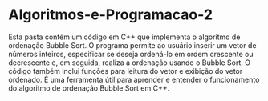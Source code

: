 # Algoritmos-e-Programacao-2
Esta pasta contém um código em C++ que implementa o algoritmo de ordenação Bubble Sort. O programa permite ao usuário inserir um vetor de números inteiros, especificar se deseja ordená-lo em ordem crescente ou decrescente e, em seguida, realiza a ordenação usando o Bubble Sort. O código também inclui funções para leitura do vetor e exibição do vetor ordenado. É uma ferramenta útil para aprender e entender o funcionamento do algoritmo de ordenação Bubble Sort em C++.